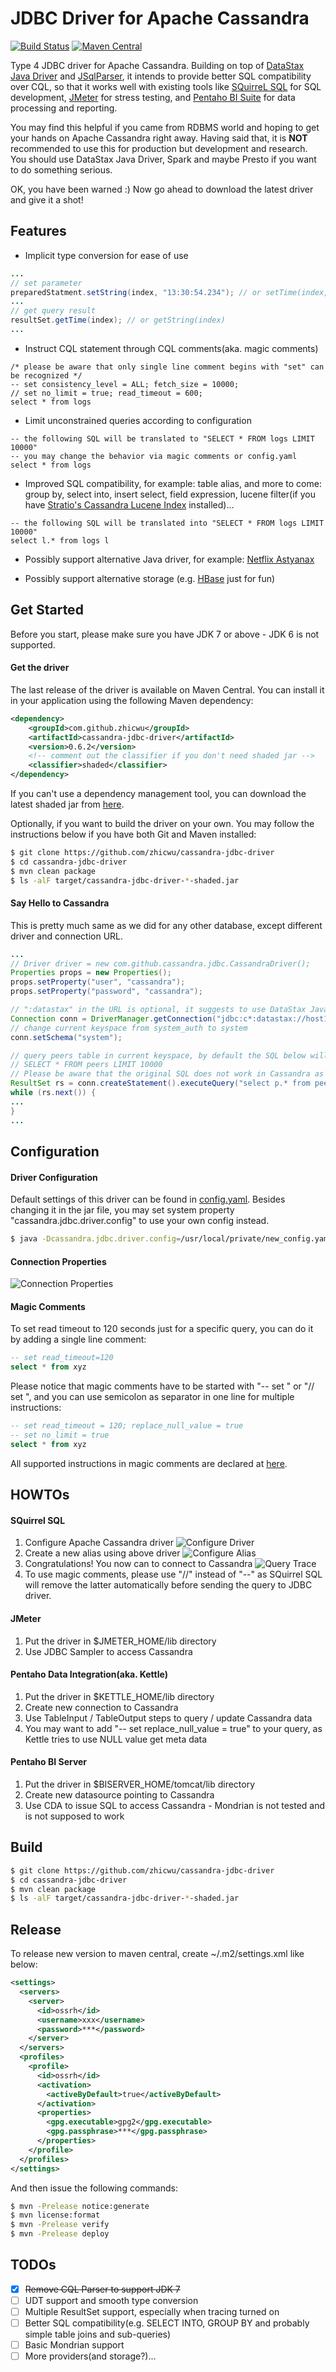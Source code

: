 # JDBC Driver for Apache Cassandra

[![Build Status](https://travis-ci.org/zhicwu/cassandra-jdbc-driver.svg?branch=master)](https://travis-ci.org/zhicwu/cassandra-jdbc-driver)
[![Maven Central](https://maven-badges.herokuapp.com/maven-central/com.github.zhicwu/cassandra-jdbc-driver/badge.svg)](https://search.maven.org/remote_content?g=com.github.zhicwu&a=cassandra-jdbc-driver&v=LATEST&c=shaded)

Type 4 JDBC driver for Apache Cassandra. Building on top of [DataStax Java Driver](https://github.com/datastax/java-driver/)
and [JSqlParser](https://github.com/JSQLParser/JSqlParser), it intends to provide better SQL compatibility over CQL,
so that it works well with existing tools like [SQuirreL SQL](http://www.squirrelsql.org/) for SQL development,
[JMeter](http://jmeter.apache.org) for stress testing, and [Pentaho BI Suite](http://community.pentaho.com/)
for data processing and reporting.

You may find this helpful if you came from RDBMS world and hoping to get your hands on Apache Cassandra right away.
Having said that, it is **NOT** recommended to use this for production but development and research. You should use
DataStax Java Driver, Spark and maybe Presto if you want to do something serious.

OK, you have been warned :) Now go ahead to download the latest driver and give it a shot!

## Features

* Implicit type conversion for ease of use
```java
...
// set parameter
preparedStatment.setString(index, "13:30:54.234"); // or setTime(index, new Time(1465536654234L))
...
// get query result
resultSet.getTime(index); // or getString(index)
...
```

* Instruct CQL statement through CQL comments(aka. magic comments)
```cql
/* please be aware that only single line comment begins with "set" can be recognized */
-- set consistency_level = ALL; fetch_size = 10000;
// set no_limit = true; read_timeout = 600;
select * from logs
```

* Limit unconstrained queries according to configuration
```cql
-- the following SQL will be translated to "SELECT * FROM logs LIMIT 10000"
-- you may change the behavior via magic comments or config.yaml
select * from logs
```

* Improved SQL compatibility, for example: table alias, and more to come: group by, select into, insert select,
field expression, lucene filter(if you have [Stratio's Cassandra Lucene Index](https://github.com/Stratio/cassandra-lucene-index) installed)...
```cql
-- the following SQL will be translated into "SELECT * FROM logs LIMIT 10000"
select l.* from logs l
```

* Possibly support alternative Java driver, for example: [Netflix Astyanax](https://github.com/Netflix/astyanax)

* Possibly support alternative storage (e.g. [HBase](http://hbase.apache.org/) just for fun)

## Get Started
Before you start, please make sure you have JDK 7 or above - JDK 6 is not supported.

#### Get the driver
The last release of the driver is available on Maven Central. You can install it in your application using
the following Maven dependency:
```xml
<dependency>
	<groupId>com.github.zhicwu</groupId>
	<artifactId>cassandra-jdbc-driver</artifactId>
	<version>0.6.2</version>
	<!-- comment out the classifier if you don't need shaded jar -->
	<classifier>shaded</classifier>
</dependency>
```
If you can't use a dependency management tool, you can download the latest shaded jar from
[here](http://central.maven.org/maven2/com/github/zhicwu/cassandra-jdbc-driver/).

Optionally, if you want to build the driver on your own. You may follow the instructions below if you have both Git
and Maven installed:
```bash
$ git clone https://github.com/zhicwu/cassandra-jdbc-driver
$ cd cassandra-jdbc-driver
$ mvn clean package
$ ls -alF target/cassandra-jdbc-driver-*-shaded.jar
```

#### Say Hello to Cassandra
This is pretty much same as we did for any other database, except different driver and connection URL.
```java
...
// Driver driver = new com.github.cassandra.jdbc.CassandraDriver();
Properties props = new Properties();
props.setProperty("user", "cassandra");
props.setProperty("password", "cassandra");

// ":datastax" in the URL is optional, it suggests to use DataStax Java driver as the provider to connect to Cassandra
Connection conn = DriverManager.getConnection("jdbc:c*:datastax://host1,host2/system_auth?consistencyLevel=ONE", props);
// change current keyspace from system_auth to system
conn.setSchema("system");

// query peers table in current keyspace, by default the SQL below will be translated into the following CQL:
// SELECT * FROM peers LIMIT 10000
// Please be aware that the original SQL does not work in Cassandra as table alias is not supported
ResultSet rs = conn.createStatement().executeQuery("select p.* from peers p");
while (rs.next()) {
...
}
...
```

## Configuration

#### Driver Configuration
Default settings of this driver can be found in [config.yaml](src/main/resources/config.yaml). Besides changing it
in the jar file, you may set system property "cassandra.jdbc.driver.config" to use your own config instead.
```bash
$ java -Dcassandra.jdbc.driver.config=/usr/local/private/new_config.yaml ...
```

#### Connection Properties
![Connection Properties](../../raw/master/resources/images/connection_properties.png)

#### Magic Comments
To set read timeout to 120 seconds just for a specific query, you can do it by adding a single line comment:
```sql
-- set read_timeout=120
select * from xyz
```
Please notice that magic comments have to be started with "-- set " or "// set ", and you can use semicolon as separator
in one line for multiple instructions:
```sql
-- set read_timeout = 120; replace_null_value = true
-- set no_limit = true
select * from xyz
```
All supported instructions in magic comments are declared at
[here](src/main/java/com/github/cassandra/jdbc/CassandraCqlStmtConfiguration.java).

## HOWTOs

#### SQuirrel SQL
1. Configure Apache Cassandra driver
    ![Configure Driver](../../raw/master/resources/images/configure_driver.png)
2. Create a new alias using above driver
    ![Configure Alias](../../raw/master/resources/images/configure_alias.png)
3. Congratulations! You now can to connect to Cassandra
    ![Query Trace](../../raw/master/resources/images/query_trace.png)
4. To use magic comments, please use "//" instead of "--" as SQuirrel SQL will remove the latter automatically
before sending the query to JDBC driver.

#### JMeter
1. Put the driver in $JMETER_HOME/lib directory
2. Use JDBC Sampler to access Cassandra

#### Pentaho Data Integration(aka. Kettle)
1. Put the driver in $KETTLE_HOME/lib directory
2. Create new connection to Cassandra
3. Use TableInput / TableOutput steps to query / update Cassandra data
4. You may want to add "-- set replace_null_value = true" to your query, as Kettle tries to use NULL value get meta data

#### Pentaho BI Server
1. Put the driver in $BISERVER_HOME/tomcat/lib directory
2. Create new datasource pointing to Cassandra
3. Use CDA to issue SQL to access Cassandra - Mondrian is not tested and is not supposed to work

## Build

```bash
$ git clone https://github.com/zhicwu/cassandra-jdbc-driver
$ cd cassandra-jdbc-driver
$ mvn clean package
$ ls -alF target/cassandra-jdbc-driver-*-shaded.jar
```

## Release

To release new version to maven central, create ~/.m2/settings.xml like below:
```xml
<settings>
  <servers>
    <server>
      <id>ossrh</id>
      <username>xxx</username>
      <password>***</password>
    </server>
  </servers>
  <profiles>
    <profile>
      <id>ossrh</id>
      <activation>
        <activeByDefault>true</activeByDefault>
      </activation>
      <properties>
        <gpg.executable>gpg2</gpg.executable>
        <gpg.passphrase>***</gpg.passphrase>
      </properties>
    </profile>
  </profiles>
</settings>
```
And then issue the following commands:

```bash
$ mvn -Prelease notice:generate
$ mvn license:format
$ mvn -Prelease verify
$ mvn -Prelease deploy
```

## TODOs
- [x] ~~Remove CQL Parser to support JDK 7~~
- [ ] UDT support and smooth type conversion
- [ ] Multiple ResultSet support, especially when tracing turned on
- [ ] Better SQL compatibility(e.g. SELECT INTO, GROUP BY and probably simple table joins and sub-queries)
- [ ] Basic Mondrian support
- [ ] More providers(and storage?)...
